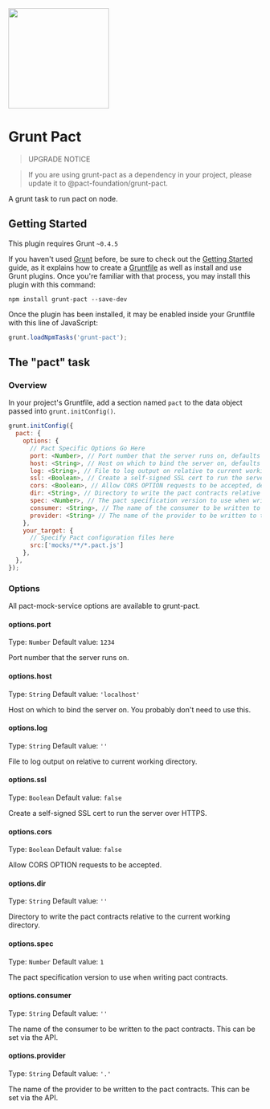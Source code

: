 <img src="https://raw.githubusercontent.com/pact-foundation/pact-logo/master/media/logo-black.png" width="200">

# Grunt Pact

> UPGRADE NOTICE

> If you are using grunt-pact as a dependency in your project, please update it to @pact-foundation/grunt-pact.

A grunt task to run pact on node.

## Getting Started
This plugin requires Grunt `~0.4.5`

If you haven't used [Grunt](http://gruntjs.com/) before, be sure to check out the [Getting Started](http://gruntjs.com/getting-started) guide, as it explains how to create a [Gruntfile](http://gruntjs.com/sample-gruntfile) as well as install and use Grunt plugins. Once you're familiar with that process, you may install this plugin with this command:

```shell
npm install grunt-pact --save-dev
```

Once the plugin has been installed, it may be enabled inside your Gruntfile with this line of JavaScript:

```js
grunt.loadNpmTasks('grunt-pact');
```

## The "pact" task

### Overview
In your project's Gruntfile, add a section named `pact` to the data object passed into `grunt.initConfig()`.

```js
grunt.initConfig({
  pact: {
    options: {
      // Pact Specific Options Go Here
      port: <Number>, // Port number that the server runs on, defaults to 1234
      host: <String>, // Host on which to bind the server on, defaults to 'localhost'
      log: <String>, // File to log output on relative to current working directory, defaults to none
      ssl: <Boolean>, // Create a self-signed SSL cert to run the server over HTTPS, defaults to 'false'
      cors: <Boolean>, // Allow CORS OPTION requests to be accepted, defaults to 'false'
      dir: <String>, // Directory to write the pact contracts relative to the current working directory, defaults to none
      spec: <Number>, // The pact specification version to use when writing pact contracts, defaults to '1'
      consumer: <String>, // The name of the consumer to be written to the pact contracts, defaults to none
      provider: <String> // The name of the provider to be written to the pact contracts, defaults to none
    },
    your_target: {
      // Specify Pact configuration files here
      src:['mocks/**/*.pact.js']
    },
  },
});
```

### Options

All pact-mock-service options are available to grunt-pact.

#### options.port
Type: `Number`
Default value: `1234`

Port number that the server runs on.

#### options.host
Type: `String`
Default value: `'localhost'`

Host on which to bind the server on.  You probably don't need to use this.

#### options.log
Type: `String`
Default value: `''`

File to log output on relative to current working directory.

#### options.ssl
Type: `Boolean`
Default value: `false`

Create a self-signed SSL cert to run the server over HTTPS.

#### options.cors
Type: `Boolean`
Default value: `false`

Allow CORS OPTION requests to be accepted.

#### options.dir
Type: `String`
Default value: `''`

Directory to write the pact contracts relative to the current working directory.

#### options.spec
Type: `Number`
Default value: `1`

The pact specification version to use when writing pact contracts.

#### options.consumer
Type: `String`
Default value: `''`

The name of the consumer to be written to the pact contracts. This can be set via the API.

#### options.provider
Type: `String`
Default value: `'.'`

The name of the provider to be written to the pact contracts. This can be set via the API.

